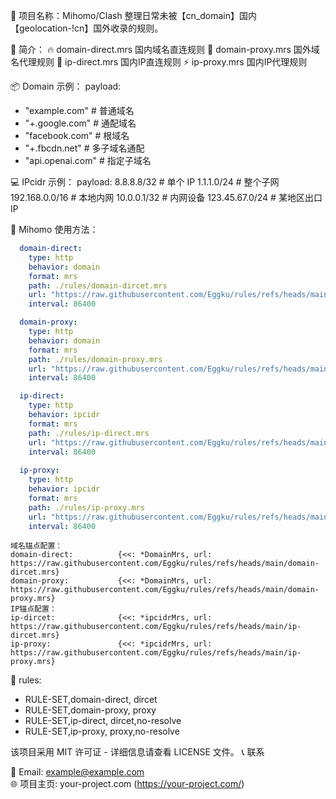 

📌 项目名称：Mihomo/Clash 整理日常未被【cn_domain】国内【geolocation-!cn】国外收录的规则。




🌟 简介：
 🔥 domain-direct.mrs 国内域名直连规则
 🎨 domain-proxy.mrs 国外域名代理规则
 🚀 ip-direct.mrs 国内IP直连规则
 ⚡ ip-proxy.mrs 国内IP代理规则

📦 Domain 示例：
payload:
  - "example.com"          # 普通域名
  - "+.google.com"         # 通配域名
  - "facebook.com"         # 根域名
  - "+.fbcdn.net"          # 多子域名通配
  - "api.openai.com"       # 指定子域名

💻 IPcidr 示例：
payload:
8.8.8.8/32          # 单个 IP
1.1.1.0/24          # 整个子网
192.168.0.0/16      # 本地内网
10.0.0.1/32         # 内网设备
123.45.67.0/24      # 某地区出口 IP

🚀 Mihomo 使用方法：
```yaml
  domain-direct:
    type: http
    behavior: domain
    format: mrs
    path: ./rules/domain-dircet.mrs
    url: "https://raw.githubusercontent.com/Eggku/rules/refs/heads/main/domain-dircet.mrs"
    interval: 86400

  domain-proxy:
    type: http
    behavior: domain
    format: mrs
    path: ./rules/domain-proxy.mrs
    url: "https://raw.githubusercontent.com/Eggku/rules/refs/heads/main/domain-proxy.mrs"
    interval: 86400

  ip-direct:
    type: http
    behavior: ipcidr
    format: mrs
    path: ./rules/ip-direct.mrs
    url: "https://raw.githubusercontent.com/Eggku/rules/refs/heads/main/ip-direct.mrs"
    interval: 86400
    
  ip-proxy:
    type: http
    behavior: ipcidr
    format: mrs
    path: ./rules/ip-proxy.mrs
    url: "https://raw.githubusercontent.com/Eggku/rules/refs/heads/main/ip-proxy.mrs"
    interval: 86400
```
    域名锚点配置：
    domain-direct:          {<<: *DomainMrs, url: https://raw.githubusercontent.com/Eggku/rules/refs/heads/main/domain-dircet.mrs}
    domain-proxy:           {<<: *DomainMrs, url: https://raw.githubusercontent.com/Eggku/rules/refs/heads/main/domain-proxy.mrs}
    IP锚点配置：
    ip-dircet:              {<<: *ipcidrMrs, url: https://raw.githubusercontent.com/Eggku/rules/refs/heads/main/ip-dircet.mrs}
    ip-proxy:               {<<: *ipcidrMrs, url: https://raw.githubusercontent.com/Eggku/rules/refs/heads/main/ip-proxy.mrs}

🤝 rules:
  - RULE-SET,domain-direct, dircet
  - RULE-SET,domain-proxy, proxy
  - RULE-SET,ip-direct, dircet,no-resolve
  - RULE-SET,ip-proxy, proxy,no-resolve


该项目采用 MIT 许可证 - 详细信息请查看 LICENSE 文件。
📞 联系

📧 Email: example@example.com  
🌐 项目主页: your-project.com (https://your-project.com/)
